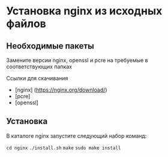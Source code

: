 Установка nginx из исходных файлов
================

## Необходимые пакеты

Замените версии nginx, openssl и pcre на требуемые в соответствующих папках

Ссылки для скачивания
- [nginx] (https://nginx.org/download/)
- [pcre]
- [openssl]

## Установка

В каталоге nginx запустите следующий набор команд:

``cd nginx``
``./install.sh``
``make``
``sudo make install``
